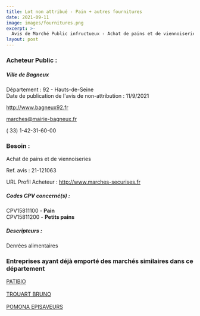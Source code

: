 ```yaml
---
title: Lot non attribué - Pain + autres fournitures
date: 2021-09-11
image: images/fournitures.png
excerpt: >-
  Avis de Marché Public infructueux - Achat de pains et de viennoiseries
layout: post
---
```


### Acheteur Public :
##### Ville de Bagneux
Département : 92 - Hauts-de-Seine<br/>
Date de publication de l'avis de non-attribution : 11/9/2021


http://www.bagneux92.fr

marches@mairie-bagneux.fr

( 33) 1-42-31-60-00
### Besoin :

Achat de pains et de viennoiseries

Ref. avis : 21-121063

URL Profil Acheteur : http://www.marches-securises.fr

##### Codes CPV concerné(s) :
CPV15811100 - **Pain** <br/>
CPV15811200 - **Petits pains** <br/>

##### Descripteurs :
Denrées alimentaires <br/>

### Entreprises ayant déjà emporté des marchés similaires dans ce département
<a href="/entreprise-551/siren-353573850">PATIBIO</a><br/><br/>
<a href="/entreprise-554/siren-393662218">TROUART BRUNO</a><br/><br/>
<a href="/entreprise-563/siren-476980321">POMONA EPISAVEURS</a><br/><br/>

